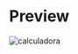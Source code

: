 # Preview

![calculadora](https://user-images.githubusercontent.com/95376359/172012085-e64c8ff7-4370-4248-93ef-22d902dbaeee.png)
